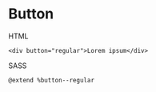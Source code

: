# Button

HTML

~~~~
<div button="regular">Lorem ipsum</div>
~~~~

SASS

~~~~
@extend %button--regular
~~~~